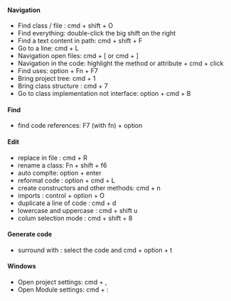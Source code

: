 #### Navigation

*  Find class / file : cmd + shift + O
*  Find everything: double-click the big shift on the right
*  Find a text content in path: cmd + shift + F
*  Go to a line: cmd + L 
*  Navigation open files: cmd + [  or cmd + ]
*  Navigation in the code: highlight the method or attribute + cmd + click
*  Find uses: option + Fn + F7
*  Bring project tree: cmd + 1
*  Bring class structure : cmd + 7
*  Go to class implementation not interface: option + cmd + B

#### Find
* find code references: F7 (with fn) + option 

#### Edit
* replace in file : cmd + R
* rename a class: Fn + shift + f6
* auto complte: option + enter
* reformat code : option + cmd + L
* create constructors and other methods: cmd + n
* imports : control + option + O 
* duplicate a line of code : cmd + d
* lowercase and uppercase : cmd + shift u
* colum selection mode : cmd + shift + 8

####  Generate code
* surround with : select the code and cmd + option + t

#### Windows
* Open project settings: cmd + ,
* Open Module settings: cmd + :


